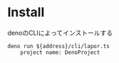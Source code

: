# Install

denoのCLIによってインストールする

```shell
deno run ${address}/cli/lapor.ts
    project name: DenoProject
```
